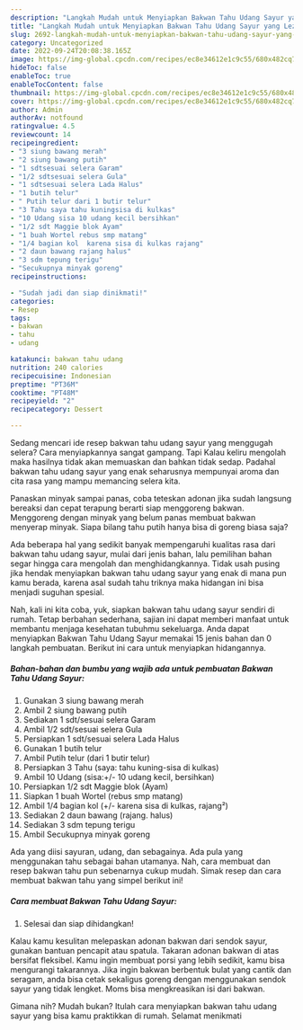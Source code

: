 ```yaml
---
description: "Langkah Mudah untuk Menyiapkan Bakwan Tahu Udang Sayur yang Lezat, Buat Buka Puasa Bikin Ngiler"
title: "Langkah Mudah untuk Menyiapkan Bakwan Tahu Udang Sayur yang Lezat, Buat Buka Puasa Bikin Ngiler"
slug: 2692-langkah-mudah-untuk-menyiapkan-bakwan-tahu-udang-sayur-yang-lezat-buat-buka-puasa-bikin-ngiler
category: Uncategorized
date: 2022-09-24T20:08:38.165Z
image: https://img-global.cpcdn.com/recipes/ec8e34612e1c9c55/680x482cq70/bakwan-tahu-udang-sayur-foto-resep-utama.jpg
hideToc: false
enableToc: true
enableTocContent: false
thumbnail: https://img-global.cpcdn.com/recipes/ec8e34612e1c9c55/680x482cq70/bakwan-tahu-udang-sayur-foto-resep-utama.jpg
cover: https://img-global.cpcdn.com/recipes/ec8e34612e1c9c55/680x482cq70/bakwan-tahu-udang-sayur-foto-resep-utama.jpg
author: Admin
authorAv: notfound
ratingvalue: 4.5
reviewcount: 14
recipeingredient:
- "3 siung bawang merah"
- "2 siung bawang putih"
- "1 sdtsesuai selera Garam"
- "1/2 sdtsesuai selera Gula"
- "1 sdtsesuai selera Lada Halus"
- "1 butih telur"
- " Putih telur dari 1 butir telur"
- "3 Tahu saya tahu kuningsisa di kulkas"
- "10 Udang sisa 10 udang kecil bersihkan"
- "1/2 sdt Maggie blok Ayam"
- "1 buah Wortel rebus smp matang"
- "1/4 bagian kol  karena sisa di kulkas rajang"
- "2 daun bawang rajang halus"
- "3 sdm tepung terigu"
- "Secukupnya minyak goreng"
recipeinstructions:

- "Sudah jadi dan siap dinikmati!"
categories:
- Resep
tags:
- bakwan
- tahu
- udang

katakunci: bakwan tahu udang 
nutrition: 240 calories
recipecuisine: Indonesian
preptime: "PT36M"
cooktime: "PT48M"
recipeyield: "2"
recipecategory: Dessert

---
```



Sedang mencari ide resep bakwan tahu udang sayur yang menggugah selera? Cara menyiapkannya sangat gampang. Tapi Kalau keliru mengolah maka hasilnya tidak akan memuaskan dan bahkan tidak sedap. Padahal bakwan tahu udang sayur yang enak seharusnya mempunyai aroma dan cita rasa yang mampu memancing selera kita.


Panaskan minyak sampai panas, coba teteskan adonan jika sudah langsung bereaksi dan cepat terapung berarti siap menggoreng bakwan. Menggoreng dengan minyak yang belum panas membuat bakwan menyerap minyak. Siapa bilang tahu putih hanya bisa di goreng biasa saja?

Ada beberapa hal yang sedikit banyak mempengaruhi kualitas rasa dari bakwan tahu udang sayur, mulai dari jenis bahan, lalu pemilihan bahan segar hingga cara mengolah dan menghidangkannya. Tidak usah pusing jika hendak menyiapkan bakwan tahu udang sayur yang enak di mana pun kamu berada, karena asal sudah tahu triknya maka hidangan ini bisa menjadi suguhan spesial.


Nah, kali ini kita coba, yuk, siapkan bakwan tahu udang sayur sendiri di rumah. Tetap berbahan sederhana, sajian ini dapat memberi manfaat untuk membantu menjaga kesehatan tubuhmu sekeluarga. Anda dapat menyiapkan Bakwan Tahu Udang Sayur memakai 15 jenis bahan dan 0 langkah pembuatan. Berikut ini cara untuk menyiapkan hidangannya.

<!--inarticleads1-->

##### Bahan-bahan dan bumbu yang wajib ada untuk pembuatan Bakwan Tahu Udang Sayur:

1. Gunakan 3 siung bawang merah
1. Ambil 2 siung bawang putih
1. Sediakan 1 sdt/sesuai selera Garam
1. Ambil 1/2 sdt/sesuai selera Gula
1. Persiapkan 1 sdt/sesuai selera Lada Halus
1. Gunakan 1 butih telur
1. Ambil  Putih telur (dari 1 butir telur)
1. Persiapkan 3 Tahu (saya: tahu kuning-sisa di kulkas)
1. Ambil 10 Udang (sisa:+/- 10 udang kecil, bersihkan)
1. Persiapkan 1/2 sdt Maggie blok (Ayam)
1. Siapkan 1 buah Wortel (rebus smp matang)
1. Ambil 1/4 bagian kol (+/- karena sisa di kulkas, rajang²)
1. Sediakan 2 daun bawang (rajang. halus)
1. Sediakan 3 sdm tepung terigu
1. Ambil Secukupnya minyak goreng


Ada yang diisi sayuran, udang, dan sebagainya. Ada pula yang menggunakan tahu sebagai bahan utamanya. Nah, cara membuat dan resep bakwan tahu pun sebenarnya cukup mudah. Simak resep dan cara membuat bakwan tahu yang simpel berikut ini! 

<!--inarticleads2-->

##### Cara membuat Bakwan Tahu Udang Sayur:


1. Selesai dan siap dihidangkan!

Kalau kamu kesulitan melepaskan adonan bakwan dari sendok sayur, gunakan bantuan pencapit atau spatula. Takaran adonan bakwan di atas bersifat fleksibel. Kamu ingin membuat porsi yang lebih sedikit, kamu bisa mengurangi takarannya. Jika ingin bakwan berbentuk bulat yang cantik dan seragam, anda bisa cetak sekaligus goreng dengan menggunakan sendok sayur yang tidak lengket. Moms bisa mengkreasikan isi dari bakwan. 

Gimana nih? Mudah bukan? Itulah cara menyiapkan bakwan tahu udang sayur yang bisa kamu praktikkan di rumah. Selamat menikmati
